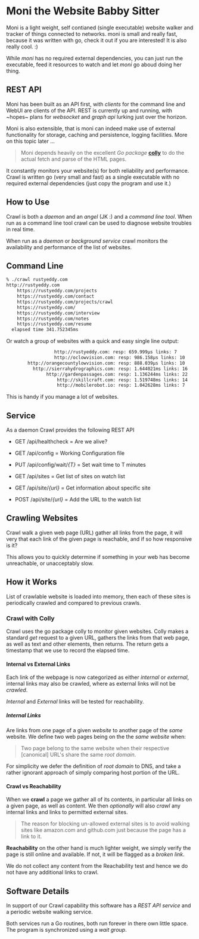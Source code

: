 # Moni the Website Babby Sitter

Moni is a light weight, self contianed (single executable) website
walker and tracker of things connected to networks.  moni is small and
really fast, because it was written with go, check it out if you are
interested!  It is also really cool. :)

While _moni_ has no required external dependencies, you can just run
the executable, feed it resources to watch and let _moni_ go aboud
doing her thing.

## REST API

Moni has been built as an API first, with _clients_ for the command
line and WebUI are clients of the API. REST is currently up and
running, with ~hopes~ plans for _websocket_ and _graph api_ lurking
just over the horizon.

Moni is also extensible, that is moni can indeed make use of external
functionality for storage, caching and persistence, logging
facilities. More on this topic later ...

> Moni depends heavily on the  excellent _Go package_
> [**colly**](http://gocolly.io) to do the actual fetch and parse of
> the HTML pages. 

It constantly monitors your website(s) for both reliability and
performance. Crawl is written go (very small and fast) as a single
executable with no required external dependencies (just copy the
program and use it.)

## How to Use

Crawl is both a _daemon_ and an _angel_ (JK :) and a _command line
tool_.  When run as a command line tool crawl can be used to diagnose
website troubles in real time.

When run as a _daemon_ or _background service_ crawl monitors the
availability and performance of the list of websites.

## Command Line

```bash
% ./crawl rustyeddy.com
http://rustyeddy.com
	https://rustyeddy.com/projects
	https://rustyeddy.com/contact
	https://rustyeddy.com/projects/crawl
	https://rustyeddy.com/
	https://rustyeddy.com/interview
	https://rustyeddy.com/notes
	https://rustyeddy.com/resume
  elapsed time 341.752345ms
```

Or watch a group of websites with a quick and easy single line output:

```bash
                  http://rustyeddy.com: resp: 659.999µs links: 7
                  http://oclowvision.com: resp: 986.158µs links: 10
        http://orangecountylowvision.com: resp: 888.039µs links: 10
          http://sierrahydrographics.com: resp: 1.644021ms links: 16
               http://gardenpassages.com: resp: 1.136244ms links: 22
                   http://skillcraft.com: resp: 1.519748ms links: 14
                   http://mobilerobot.io: resp: 1.042628ms links: 7
```

This is handy if you manage a lot of websites.

## Service

As a daemon Crawl provides the following REST API

- GET  /api/healthcheck			= Are we alive?

- GET  /api/config				= Working Configuration file
- PUT  /api/config/wait/_{T}_	= Set wait time to T minutes

- GET  /api/sites				= Get list of sites on watch list
- GET  /api/site/_{url}_		= Get information about specific site
- POST /api/site/_{url}_		= Add the URL to the watch list


## Crawling Websites

Crawl walk a given web page (URL) gather all links from the page, it
will very that each link of the given page is reachable, and if so how
responsive is it?

This allows you to quickly determine if something in your web has
become unreachable, or unacceptably slow.

## How it Works

List of crawlable website is loaded into memory, then each of these
sites is periodically crawled and compared to previous crawls.

### Crawl with Colly

Crawl uses the go package colly to monitor given websites. Colly makes
a standard _get_ request to a given URL, gathers the links from that
web page, as well as text and other elements, then returns. The return
gets a timestamp that we use to record the elapsed time.

#### Internal vs External Links

Each link of the webpage is now categorized as either _internal_ or
_external_, internal links may also be crawled, where as external links
will not be _crawled_.

_Internal_ and _External_ links will be tested for reachability.

##### Internal Links

Are links from one page of a given _website_ to another page of the
_same_ website.  We define two web pages being on the the _same
website_ when:

> Two page belong to the same website when their respective
> [canonical] URL's share the same _root domain_.

For simplicity we defer the definition of _root domain_ to DNS, and
take a rather ignorant approach of simply comparing host portion of
the URL.

#### Crawl vs Reachability

When we **crawl** a page we gather all of its contents, in particular
all links on a given page, as well as content.  We then _optionally_
will also _crawl_ any internal links and links to permitted external
sites. 

> The reason for blocking un-allowed external sites is to avoid
> walking sites like amazon.com and github.com just because the page
> has a link to it.

**Reachability** on the other hand is much lighter weight, we simply
verify the page is still online and available. If not, it will be
flagged as a _broken link_.

We do not collect any content from the Reachability test and hence we
do not have any additional links to crawl.

## Software Details

In support of our Crawl capability this software has a _REST API
service_ and a periodic website walking service.

Both services run a Go routines, both run forever in there own little
space. The program is synchronized using a _wait group_.
